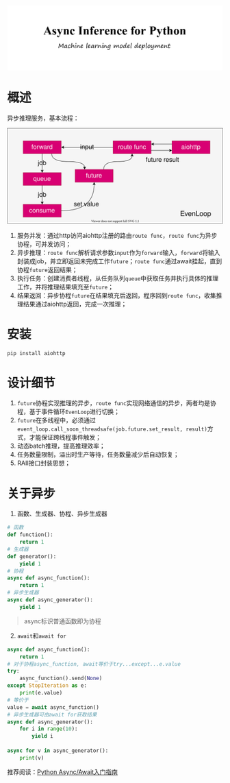 ![](images/head.png)


# 概述

异步推理服务，基本流程：

![](images/async_infer.svg)

1. 服务并发：通过http访问aiohttp注册的路由`route func`，`route func`为异步协程，可并发访问；
2. 异步推理：`route func`解析请求参数`input`作为`forward`输入，`forward`将输入封装成job，并立即返回未完成工作`future`；`route func`通过await挂起，直到协程`future`返回结果；
3. 执行任务：创建消费者线程，从任务队列`queue`中获取任务并执行具体的推理工作，并将推理结果填充至`future`；
4. 结果返回：异步协程`future`在结果填充后返回，程序回到`route func`，收集推理结果通过aiohttp返回，完成一次推理；


# 安装
```
pip install aiohttp
```

# 设计细节

1. `future`协程实现推理的异步，`route func`实现网络通信的异步，两者均是协程，基于事件循环`EvenLoop`进行切换；
2. `future`在多线程中，必须通过`event_loop.call_soon_threadsafe(job.future.set_result, result)`方式，才能保证跨线程事件触发；
3. 动态batch推理，提高推理效率；
4. 任务数量限制，溢出时生产等待，任务数量减少后自动恢复；
5. RAII接口封装思想；

# 关于异步

1. 函数、生成器、协程、异步生成器

```python
# 函数
def function():
    return 1
# 生成器
def generator():
    yield 1 
# 协程
async def async_function():
    return 1
# 异步生成器
async def async_generator():
    yield 1
```

> async标识普通函数即为协程

2. `await`和`await for`

```python
async def async_function():
    return 1
# 对于协程async_function, await等价于try...except...e.value
try:
    async_function().send(None)
except StopIteration as e:
    print(e.value)   
# 等价于
value = await async_function()
# 异步生成器可由await for获取结果
async def async_generator():
    for i in range(10):
    	yield i
        
async for v in async_generator():
    print(v)
```

推荐阅读：[Python Async/Await入门指南](https://zhuanlan.zhihu.com/p/27258289)